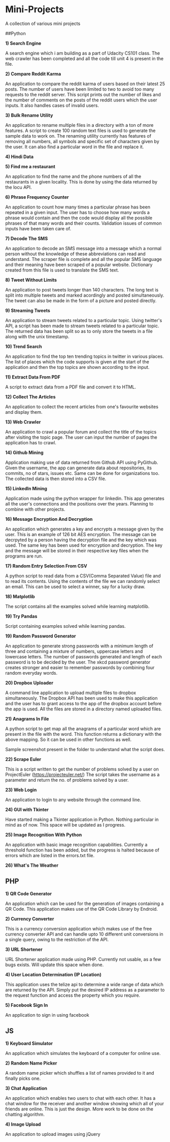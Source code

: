 Mini-Projects
=============
A collection of various mini projects 

##Python 

**1) Search Engine**     
 
A search engine which i am building as a part of Udacity CS101 class. The web crawler has been completed and all the code till unit 4 is present in the file. 
   
**2) Compare Reddit Karma**
 
An application to compare the reddit karma of users based on their latest 25 posts. The number of users have been limited to two to avoid too many requests to the reddit server. This script prints out the number of likes and the number of comments on the posts of the reddit users which the user inputs. It also handles cases of invalid users.

**3) Bulk Rename Utility** 

An application to rename multiple files in a directory with a ton of more features. A script to create 100 random text files is used to generate the sample data to work on. The renaming utility currently has features of removing all numbers, all symbols and specific set of characters given by the user. It can also find a particular word in the file and replace it. 
 
**4) Hindi Data**
 
**5) Find me a restaurant**

An application to find the name and the phone numbers of all the restaurants in a given locality. This is done by using the data returned by the locu API.

**6) Phrase Frequency Counter**

An application to count how many times a particular phrase has been repeated in a given input. The user has to choose how many words a phrase would contain and then the code would display all the possible phrases
of that many words and their counts. 
Validation issues of common inputs have been taken care of. 

**7) Decode The SMS**

An application to decode an SMS message into a message which a normal person without the knowledge of these abbreviations can read and understand. The scraper file is complete and all the popular SMS language and their meaning have been scraped of a popular website. Dictionary created from this file is used to translate the SMS text.

**8) Tweet Without Limits**

An application to post tweets longer than 140 characters. The long text is split into multiple tweets and marked acordingly and posted simultaneously. The tweet can also be made in the form of a picture and posted directly.

**9) Streaming Tweets**

An application to stream tweets related to a particular topic. Using twitter's API, a script has been made to stream tweets related to a particular topic. The returned data has been split so as to only store the tweets in a file along with the unix timestamp.

**10) Trend Search**

An application to find the top ten trending topics in twitter in various places. The list of places which the code supports is given at the start of the application and then the top topics are shown according to the input. 

**11) Extract Data From PDF**

A script to extract data from a PDF file and convert it to HTML.

**12) Collect The Articles**

An application to collect the recent articles from one's favourite websites and display them.

**13) Web Crawler**

An application to crawl a popular forum and collect the title of the topics after visiting the topic page. The user can input the number of pages the application has to crawl.

**14) Github Mining**

Application making use of data returned from Github API using PyGithub. Given the username, the app can generate data about repositories, its commits, no of stars, issues etc. Same can be done for organizations too. The collected data is then stored into a CSV file. 
 
**15) LinkedIn Mining**

Application made using the python wrapper for linkedin. This app generates all the user's connections and the positions over the years. Planning to combine with other projects.

**16) Message Encryption And Decryption**

An application which generates a key and encrypts a message given by the user. This is an example of 126 bit AES encryption. The message can be decrpyted by a person having the decryption file and the key which was used. The same key has been used for encryption and decryption. The key and the message will be stored in their respective key files when the programs are run.

**17) Random Entry Selection From CSV**

A python script to read data from a CSV(Comma Separated Value) file and to read its contents. Using the contents of the file we can randomly select an email. This can be used to select a winner, say for a lucky draw.

**18) Matplotlib**

The script contains all the examples solved while learning matplotlib.

**19) Try Pandas**

Script containing examples solved while learning pandas.

**19) Random Password Generator**

An application to generate strong passwords with a minimum length of three and containing a mixture of numbers, uppercase letters and lowercase letters. 
The number of passwords generated and length of each password is to be decided by the user.
The xkcd password generator creates stronger and easier to remember passwords by combining four random everyday words.

**20) Dropbox Uploader**

A command line application to upload multiple files to dropbox simultaneously. The Dropbox API has been used to make this application and the user has to grant access to the app of the dropbox account before the app is used. All the files are stored in a directory named uploaded files.

**21) Anagrams In File**

A python script to get map all the anagrams of a particular word which are present in the file with the word. This function returns a dictionary with the above mapping. So it can be used in other functions as well.

Sample screenshot present in the folder to understand what the script does.

**22) Scrape Euler**

This is a script written to get the number of problems solved by a user on ProjectEuler (https://projecteuler.net/)
The script takes the username as a parameter and return the no. of problems solved by a user.

**23) Web Login**

An application to login to any website through the command line.

**24) GUI with Tkinter**

Have started making a Tkinter application in Python. Nothing particular in mind as of now. This space will be updated as I progress.

**25) Image Recognition With Python**

An application with basic image recognition capabilities. Currently a threshold function has been added, but the progress is halted because of errors which are listed in the errors.txt file.

**26) What's The Weather**


## PHP

**1) QR Code Generator**

An application which can be used for the generation of images containing a QR Code. 
This application makes use of the QR Code Library by Endroid. 

**2) Currency Converter**

This is a currency conversion application which makes use of the free currency converter API and can handle upto 10 different unit conversions in a single query, owing to the restriction of the API.

**3) URL Shortener**

URL Shortener application made using PHP. Currently not usable, as a few bugs exists. Will update this space when done.

**4) User Location Determination (IP Location)**

This application uses the telize api to determine a wide range of data which are returned by the API. Simply put the desired IP address as a parameter to the request function and access the property which you require.

**5) Facebook Sign In**

An application to sign in using facebook

## JS

**1) Keyboard Simulator**

An application which simulates the keyboard of a computer for online use.

**2) Random Name Picker**

A random name picker which shuffles a list of names provided to it and finally picks one.

**3) Chat Application**

An application which enables two users to chat with each other. It has a chat window for the receiver and another window showing which all of your friends are online. This is just the design. More work to be done on the chatting algorithm.

**4) Image Upload**

An application to upload images using jQuery
